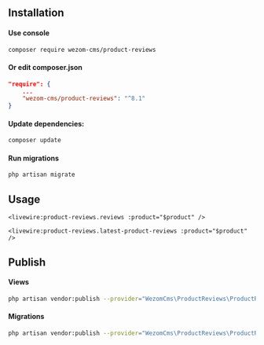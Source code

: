 ## Installation

#### Use console
```bash
composer require wezom-cms/product-reviews
```
#### Or edit composer.json
```json
"require": {
    ...
    "wezom-cms/product-reviews": "^8.1"
}
```
#### Update dependencies:
```bash
composer update
```
#### Run migrations
```bash
php artisan migrate
```

## Usage

```xhtml
<livewire:product-reviews.reviews :product="$product" />
```

```xhtml
<livewire:product-reviews.latest-product-reviews :product="$product" />
```

## Publish

#### Views
```bash
php artisan vendor:publish --provider="WezomCms\ProductReviews\ProductReviewsServiceProvider" --tag="views"
```
#### Migrations
```bash
php artisan vendor:publish --provider="WezomCms\ProductReviews\ProductReviewsServiceProvider" --tag="migrations"
```

